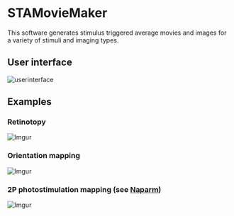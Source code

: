 # STAMovieMaker
This software generates stimulus triggered average movies and images for a variety of stimuli and imaging types.


## User interface
![userinterface](https://i.imgur.com/HrG27vE.png)

## Examples
### Retinotopy
![Imgur](https://i.imgur.com/Apn2FYO.png)
### Orientation mapping
![Imgur](https://i.imgur.com/apFfs1D.png)
### 2P photostimulation mapping (see [Naparm](https://github.com/llerussell/Naparm))
![Imgur](https://i.imgur.com/rwMmW1p.png)
